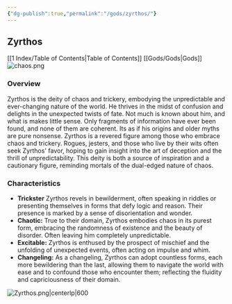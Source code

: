 ```yaml
---
{"dg-publish":true,"permalink":"/gods/zyrthos/"}
---
```


## Zyrthos

[[1 Index/Table of Contents\|Table of Contents]]
[[Gods/Gods\|Gods]]
![chaos.png](/img/user/chaos.png)
### Overview
Zyrthos is  the deity of chaos and trickery, embodying the unpredictable and ever-changing nature of the world. He thrives in the midst of confusion and delights in the unexpected twists of fate. Not much is known about him, and what is makes little sense. Only fragments of information have ever been found, and none of them are coherent. Its as if his origins and older myths are pure nonsense. Zyrthos is a revered figure among those who embrace chaos and trickery. Rogues, jesters, and those who live by their wits often seek Zyrthos' favor, hoping to gain insight into the art of deception and the thrill of unpredictability. This deity is both a source of inspiration and a cautionary figure, reminding mortals of the dual-edged nature of chaos.
### Characteristics 
- **Trickster** Zyrthos revels in bewilderment, often speaking in riddles or presenting themselves in forms that defy logic and reason. Their presence is marked by a sense of disorientation and wonder.
- **Chaotic:** True to their domain, Zyrthos embodies chaos in its purest form, embracing the randomness of existence and the beauty of disorder. Often leaving him completely unpredictable.
- **Excitable:** Zyrthos is enthused by the prospect of mischief and the unfolding of unexpected events, often acting on impulse and whim.
- **Changeling:** As a changeling, Zyrthos can adopt countless forms, each more bewildering than the last, allowing them to navigate the world with ease and to confound those who encounter them; reflecting the fluidity and capriciousness of their domain.

 ![Zyrthos.png|centerlp|600](/img/user/Zyrthos.png)